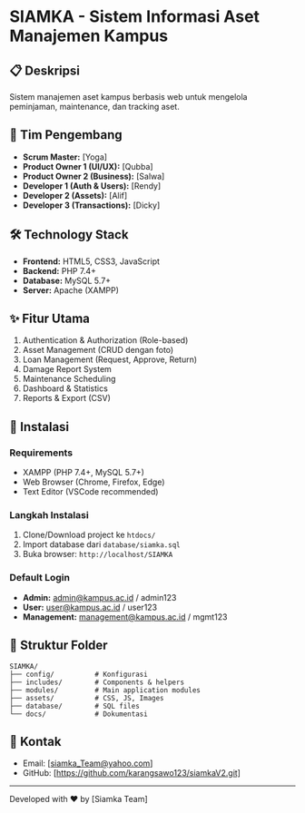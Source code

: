 # SIAMKA - Sistem Informasi Aset Manajemen Kampus

## 📋 Deskripsi
Sistem manajemen aset kampus berbasis web untuk mengelola peminjaman, maintenance, dan tracking aset.

## 👥 Tim Pengembang
- **Scrum Master:** [Yoga]
- **Product Owner 1 (UI/UX):** [Qubba]
- **Product Owner 2 (Business):** [Salwa]
- **Developer 1 (Auth & Users):** [Rendy]
- **Developer 2 (Assets):** [Alif]
- **Developer 3 (Transactions):** [Dicky]

## 🛠️ Technology Stack
- **Frontend:** HTML5, CSS3, JavaScript
- **Backend:** PHP 7.4+
- **Database:** MySQL 5.7+
- **Server:** Apache (XAMPP)

## ✨ Fitur Utama
1. Authentication & Authorization (Role-based)
2. Asset Management (CRUD dengan foto)
3. Loan Management (Request, Approve, Return)
4. Damage Report System
5. Maintenance Scheduling
6. Dashboard & Statistics
7. Reports & Export (CSV)

## 🚀 Instalasi

### Requirements
- XAMPP (PHP 7.4+, MySQL 5.7+)
- Web Browser (Chrome, Firefox, Edge)
- Text Editor (VSCode recommended)

### Langkah Instalasi
1. Clone/Download project ke `htdocs/`
2. Import database dari `database/siamka.sql`
3. Buka browser: `http://localhost/SIAMKA`

### Default Login
- **Admin:** admin@kampus.ac.id / admin123
- **User:** user@kampus.ac.id / user123
- **Management:** management@kampus.ac.id / mgmt123

## 📁 Struktur Folder
```
SIAMKA/
├── config/          # Konfigurasi
├── includes/        # Components & helpers
├── modules/         # Main application modules
├── assets/          # CSS, JS, Images
├── database/        # SQL files
└── docs/            # Dokumentasi
```

## 📧 Kontak
- Email: [siamka_Team@yahoo.com]
- GitHub: [https://github.com/karangsawo123/siamkaV2.git]

---
Developed with ❤️ by [Siamka Team]
